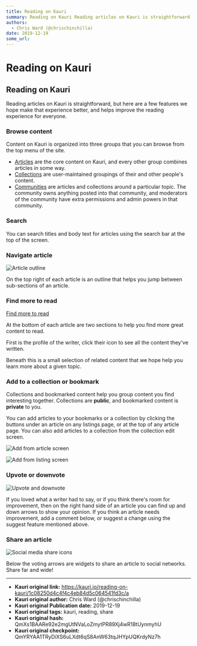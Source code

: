 ```yaml
---
title: Reading on Kauri
summary: Reading on Kauri Reading articles on Kauri is straightforward, but here are a few features we hope make that experience better, and helps improve the reading ex
authors:
  - Chris Ward (@chrischinchilla)
date: 2019-12-19
some_url: 
---
```


# Reading on Kauri


## Reading on Kauri

Reading articles on Kauri is straightforward, but here are a few features we hope make that experience better, and helps improve the reading experience for everyone.

### Browse content

Content on Kauri is organized into three groups that you can browse from the top menu of the site.

-   [Articles](https://kauri.io/articles) are the core content on Kauri, and every other group combines articles in some way.
-   [Collections](https://kauri.io/collections) are user-maintained groupings of their and other people's content.
-   [Communities](https://dev.kauri.io/communities) are articles and collections around a particular topic. The community owns anything posted into that community, and moderators of the community have extra permissions and admin powers in that community.

### Search

You can search titles and body text for articles using the search bar at the top of the screen.

### Navigate article

![Article outline](https://ipfs.infura.io/ipfs/QmWL1KAfwSw1EpyttFaWhvazUq6FYk2orfF4JEt7ar53T9)

On the top right of each article is an outline that helps you jump between sub-sections of an article.

### Find more to read

[Find more to read](https://ipfs.infura.io/ipfs/QmfTirVTGFDTceSJwWaDw3bL21p6bgJMwzfMPTeDzzjZ42)

At the bottom of each article are two sections to help you find more great content to read.

First is the profile of the writer, click their icon to see all the content they've written.

Beneath this is a small selection of related content that we hope help you learn more about a given topic.

### Add to a collection or bookmark

Collections and bookmarked content help you group content you find interesting together. Collections are **public**, and bookmarked content is **private** to you.

You can add articles to your bookmarks or a collection by clicking the buttons under an article on any listings page, or at the top of any article page. You can also add articles to a collection from the collection edit screen.

<!-- IMAGES -->

![Add from article screen](https://ipfs.infura.io/ipfs/QmYagBBnsExvmcgPEWejKgk9oKsCp9bnUE5uxF5T91Z8Ys)

![Add from listing screen](https://ipfs.infura.io/ipfs/QmNdMyHrMT8sdu3aK7drzxDJetnVBnh4h29tUfjR1EmrG6)

### Upvote or downvote

![Upvote and downvote](https://ipfs.infura.io/ipfs/QmNWewKWHyEfPcAB2undCZ2sjvcFAMkLh1cBQpVx6BtpeP)

If you loved what a writer had to say, or if you think there's room for improvement, then on the right hand side of an article you can find up and down arrows to show your opinion. If you think an article needs improvement, add a comment below, or suggest a change using the suggest feature mentioned above.

### Share an article

![Social media share icons](https://ipfs.infura.io/ipfs/QmP89w17sbQSJsTHrVNtXuW2ypx37pnhrGZYqSdbY5BXeV)

Below the voting arrows are widgets to share an article to social networks. Share far and wide!



---

- **Kauri original link:** https://kauri.io/reading-on-kauri/1c08250d4c4f4c4eb84d5c064541fd3c/a
- **Kauri original author:** Chris Ward (@chrischinchilla)
- **Kauri original Publication date:** 2019-12-19
- **Kauri original tags:** kauri, reading, share
- **Kauri original hash:** QmXs1BAARe92e2mgUtNVaLoZmytPR89Xj4wR18tUynmyhU
- **Kauri original checkpoint:** QmYRYAA1TRyDiXS6uLXdt6qS8AnW63tqJHYpUQKrdyNz7h



